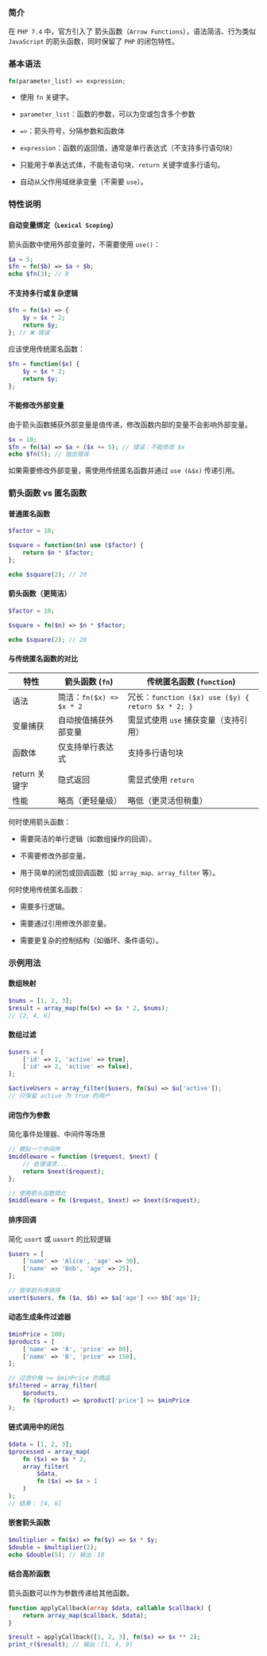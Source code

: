 ### 简介

在 `PHP 7.4` 中，官方引入了 箭头函数（`Arrow Functions`），语法简洁、行为类似 `JavaScript` 的箭头函数，同时保留了 `PHP` 的闭包特性。

### 基本语法

```php
fn(parameter_list) => expression;
```

* 使用 `fn` 关键字。

* `parameter_list`：函数的参数，可以为空或包含多个参数

* `=>`：箭头符号，分隔参数和函数体

* `expression`：函数的返回值，通常是单行表达式（不支持多行语句块）

* 只能用于单表达式体，不能有语句块、`return` 关键字或多行语句。

* 自动从父作用域继承变量（不需要 `use`）。

### 特性说明

#### 自动变量绑定（`Lexical Scoping`）

箭头函数中使用外部变量时，不需要使用 `use()`：

```php
$a = 5;
$fn = fn($b) => $a + $b;
echo $fn(3); // 8
```

#### 不支持多行或复杂逻辑

```php
$fn = fn($x) => {
    $y = $x * 2;
    return $y;
}; // ❌ 错误
```

应该使用传统匿名函数：

```php
$fn = function($x) {
    $y = $x * 2;
    return $y;
};
```

#### 不能修改外部变量

由于箭头函数捕获外部变量是值传递，修改函数内部的变量不会影响外部变量。

```php
$x = 10;
$fn = fn($a) => $a + ($x += 5); // 错误：不能修改 $x
echo $fn(5); // 抛出错误
```

如果需要修改外部变量，需使用传统匿名函数并通过 `use (&$x)` 传递引用。

### 箭头函数 vs 匿名函数

#### 普通匿名函数

```php
$factor = 10;

$square = function($n) use ($factor) {
    return $n * $factor;
};

echo $square(2); // 20
```

#### 箭头函数（更简洁）

```php
$factor = 10;

$square = fn($n) => $n * $factor;

echo $square(2); // 20
```

#### 与传统匿名函数的对比

| 特性          | 箭头函数 (`fn`)          | 传统匿名函数 (`function`)                         |
| ------------- | ---------------------- | ----------------------------------------------- |
| 语法          | 简洁：`fn($x) => $x * 2` | 冗长：`function ($x) use ($y) { return $x * 2; }` |
| 变量捕获      | 自动按值捕获外部变量   | 需显式使用 `use` 捕获变量（支持引用）             |
| 函数体        | 仅支持单行表达式       | 支持多行语句块                                  |
| return 关键字 | 隐式返回               | 需显式使用 `return`                               |
| 性能          | 略高（更轻量级）       | 略低（更灵活但稍重）                            |

何时使用箭头函数：

* 需要简洁的单行逻辑（如数组操作的回调）。

* 不需要修改外部变量。

* 用于简单的闭包或回调函数（如 `array_map、array_filter` 等）。

何时使用传统匿名函数：

* 需要多行逻辑。

* 需要通过引用修改外部变量。

* 需要更复杂的控制结构（如循环、条件语句）。

### 示例用法

#### 数组映射

```php
$nums = [1, 2, 3];
$result = array_map(fn($x) => $x * 2, $nums);
// [2, 4, 6]
```

#### 数组过滤

```php
$users = [
    ['id' => 1, 'active' => true],
    ['id' => 2, 'active' => false],
];

$activeUsers = array_filter($users, fn($u) => $u['active']);
// 只保留 active 为 true 的用户
```

#### 闭包作为参数

简化事件处理器、中间件等场景

```php
// 模拟一个中间件
$middleware = function ($request, $next) {
    // 处理请求...
    return $next($request);
};

// 使用箭头函数简化
$middleware = fn ($request, $next) => $next($request);
```

#### 排序回调

简化 `usort` 或 `uasort` 的比较逻辑

```php 
$users = [
    ['name' => 'Alice', 'age' => 30],
    ['name' => 'Bob', 'age' => 25],
];

// 按年龄升序排序
usort($users, fn ($a, $b) => $a['age'] <=> $b['age']);
```

#### 动态生成条件过滤器

```php
$minPrice = 100;
$products = [
    ['name' => 'A', 'price' => 80],
    ['name' => 'B', 'price' => 150],
];

// 过滤价格 >= $minPrice 的商品
$filtered = array_filter(
    $products,
    fn ($product) => $product['price'] >= $minPrice
);
```

#### 链式调用中的闭包

```php
$data = [1, 2, 3];
$processed = array_map(
    fn ($x) => $x * 2,
    array_filter(
        $data,
        fn ($x) => $x > 1
    )
);
// 结果： [4, 6]
```

#### 嵌套箭头函数

```php
$multiplier = fn($x) => fn($y) => $x * $y;
$double = $multiplier(2);
echo $double(5); // 输出：10
```

#### 结合高阶函数

箭头函数可以作为参数传递给其他函数。

```php
function applyCallback(array $data, callable $callback) {
    return array_map($callback, $data);
}

$result = applyCallback([1, 2, 3], fn($x) => $x ** 2);
print_r($result); // 输出：[1, 4, 9]
```